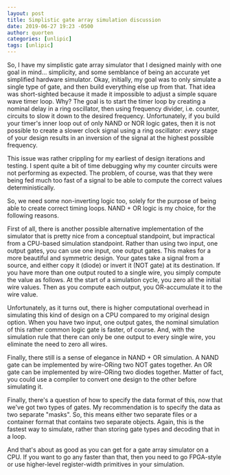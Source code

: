 ```yaml
---
layout: post
title: Simplistic gate array simulation discussion
date: 2019-06-27 19:23 -0500
author: quorten
categories: [unlipic]
tags: [unlipic]
---
```


So, I have my simplistic gate array simulator that I designed mainly
with one goal in mind... simplicity, and some semblance of being an
accurate yet simplified hardware simulator.  Okay, initially, my goal
was to only simulate a single type of gate, and then build everything
else up from that.  That idea was short-sighted because it made it
impossible to adjust a simple square wave timer loop.  Why?  The goal
is to start the timer loop by creating a nominal delay in a ring
oscillator, then using frequency divider, i.e. counter, circuits to
slow it down to the desired frequency.  Unfortunately, if you build
your timer's inner loop out of only NAND or NOR logic gates, then it
is not possible to create a slower clock signal using a ring
oscillator: _every_ stage of your design results in an inversion of
the signal at the highest possible frequency.

This issue was rather crippling for my earliest of design iterations
and testing.  I spent quite a bit of time debugging why my counter
circuits were not performing as expected.  The problem, of course, was
that they were being fed much too fast of a signal to be able to
compute the correct values deterministically.

So, we need some non-inverting logic too, solely for the purpose of
being able to create correct timing loops.  NAND + OR logic is my
choice, for the following reasons.

<!-- more -->

First of all, there is another possible alternative implementation of
the simulator that is pretty nice from a conceptual standpoint, but
impractical from a CPU-based simulation standpoint.  Rather than using
two input, one output gates, you can use one input, one output gates.
This makes for a more beautiful and symmetric design.  Your gates take
a signal from a source, and either copy it (diode) or invert it (NOT
gate) at its destination.  If you have more than one output routed to
a single wire, you simply compute the value as follows.  At the start
of a simulation cycle, you zero all the initial wire values.  Then as
you compute each output, you OR-accumulate it to the wire value.

Unfortunately, as it turns out, there is higher computational overhead
in simulating this kind of design on a CPU compared to my original
design option.  When you have two input, one output gates, the nominal
simulation of this rather common logic gate is faster, of course.
And, with the simulation rule that there can only be one output to
every single wire, you eliminate the need to zero all wires.

Finally, there still is a sense of elegance in NAND + OR simulation.
A NAND gate can be implemented by wire-ORing two NOT gates together.
An OR gate can be implemented by wire-ORing two diodes together.
Matter of fact, you could use a compiler to convert one design to the
other before simulating it.

Finally, there's a question of how to specify the data format of this,
now that we've got two types of gates.  My recommendation is to
specify the data as two separate "masks".  So, this means either two
separate files or a container format that contains two separate
objects.  Again, this is the fastest way to simulate, rather than
storing gate types and decoding that in a loop.

And that's about as good as you can get for a gate array simulator on
a CPU.  If you want to go any faster than that, then you need to go
FPGA-style or use higher-level register-width primitives in your
simulation.

